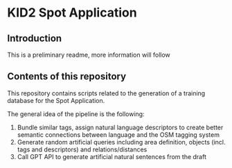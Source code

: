 # KID2 Spot Application

## Introduction

This is a preliminary readme, more information will follow

## Contents of this repository

This repository contains scripts related to the generation of a training database 
for the Spot Application.

The general idea of the pipeline is the following:
1) Bundle similar tags, assign natural language descriptors to create better semantic connections between language and the OSM tagging system
2) Generate random artificial queries including area definition, objects (incl. tags and descriptors) and relations/distances
3) Call GPT API to generate artificial natural sentences from the draft
